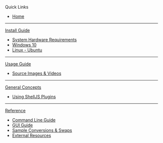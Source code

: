 Quick Links
  * [Home](https://github.com/deepfakes/faceswap/wiki)
***
[Install Guide](https://github.com/deepfakes/faceswap/wiki/1-Install-Guide)
  * [System Hardware Requirements](https://github.com/deepfakes/faceswap/wiki/1.1-System-Hardware-Requirements)
  * [Windows 10](https://github.com/deepfakes/faceswap/wiki/1-Install-Guide)
  * [Linux - Ubuntu](https://github.com/deepfakes/faceswap/wiki/1-Install-Guide)
***
[Usage Guide](https://github.com/deepfakes/faceswap/wiki/2-Typical-Usage-Guide)
  * [Source Images & Videos](https://github.com/deepfakes/faceswap/wiki/2.1-Source-Images-&-Videos)
***
[General Concepts](https://github.com/deepfakes/faceswap/wiki/3-General-Concepts)
  * [Using ShellJS Plugins]()
***
[Reference](https://github.com/deepfakes/faceswap/wiki/4-Reference)
  * [Command Line Guide](https://github.com/deepfakes/faceswap/wiki/4.1-Command-Line-Guide)
  * [GUI Guide](https://github.com/deepfakes/faceswap/wiki/4.2-GUI-Guide)
  * [Sample Conversions & Swaps](https://github.com/deepfakes/faceswap/wiki/4.3-Sample-Conversions-&-Swaps)
  * [External Resources](https://github.com/deepfakes/faceswap/wiki/4.4-External-Resources)